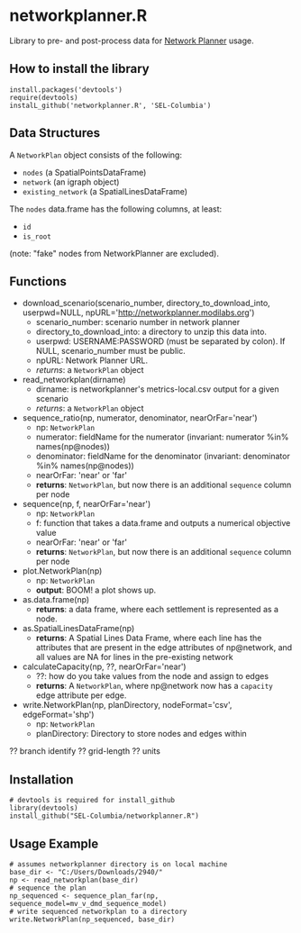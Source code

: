 networkplanner.R
================

Library to pre- and post-process data for [Network Planner](http://networkplanner.modilabs.org) usage.


How to install the library
---
```
install.packages('devtools')
require(devtools)
instalL_github('networkplanner.R', 'SEL-Columbia')
```

Data Structures
---
A `NetworkPlan` object consists of the following:
 * `nodes` (a SpatialPointsDataFrame)
 * `network` (an igraph object)
 * `existing_network` (a SpatialLinesDataFrame)

The `nodes` data.frame has the following columns, at least:
 * `id`
 * `is_root`

(note: "fake" nodes from NetworkPlanner are excluded).

Functions
---
 * download_scenario(scenario_number, directory_to_download_into, userpwd=NULL, npURL='http://networkplanner.modilabs.org')
   * scenario_number: scenario number in network planner 
   * directory_to_download_into: a directory to unzip this data into.
   * userpwd: USERNAME:PASSWORD (must be separated by colon). If NULL, scenario_number must be public.
   * npURL: Network Planner URL.
   * _returns_: a `NetworkPlan` object
 * read_networkplan(dirname)
   * dirname: is networkplanner's metrics-local.csv output for a given scenario
   * _returns_: a `NetworkPlan` object
 * sequence_ratio(np, numerator, denominator, nearOrFar='near')
   * np: `NetworkPlan`
   * numerator: fieldName for the numerator (invariant: numerator %in% names(np@nodes))
   * denominator: fieldName for the denominator (invariant: denominator %in% names(np@nodes))
   * nearOrFar: 'near' or 'far'
   * __returns__: `NetworkPlan`, but now there is an additional `sequence` column per node
 * sequence(np, f, nearOrFar='near')
   * np: `NetworkPlan`
   * f: function that takes a data.frame and outputs a numerical objective value
   * nearOrFar: 'near' or 'far'
   * __returns__: `NetworkPlan`, but now there is an additional `sequence` column per node
 * plot.NetworkPlan(np)
   * np: `NetworkPlan`
   * __output__: BOOM! a plot shows up.
 * as.data.frame(np)
   * __returns__: a data frame, where each settlement is represented as a node.
 * as.SpatialLinesDataFrame(np)
   * __returns__: A Spatial Lines Data Frame, where each line has the attributes that are present in the edge attributes of np@network, and all values are NA for lines in the pre-existing network
 * calculateCapacity(np, ??, nearOrFar='near')
   * ??: how do you take values from the node and assign to edges
   * __returns__: A `NetworkPlan`, where np@network now has a `capacity` edge attribute per edge.
 * write.NetworkPlan(np, planDirectory, nodeFormat='csv', edgeFormat='shp')
   * np: `NetworkPlan`
   * planDirectory:  Directory to store nodes and edges within
   
?? branch identify
?? grid-length
?? units

Installation
---
```
# devtools is required for install_github
library(devtools)
install_github("SEL-Columbia/networkplanner.R")
```

Usage Example
---
```
# assumes networkplanner directory is on local machine
base_dir <- "C:/Users/Downloads/2940/"
np <- read_networkplan(base_dir)
# sequence the plan
np_sequenced <- sequence_plan_far(np, sequence_model=mv_v_dmd_sequence_model)
# write sequenced networkplan to a directory 
write.NetworkPlan(np_sequenced, base_dir)
```
